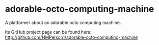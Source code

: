 adorable-octo-computing-machine
===============================

A platformer about an adorable octo computing machine.  

Its GitHub project page can be found here:  
http://github.com/HMPerson1/adorable-octo-computing-machine
